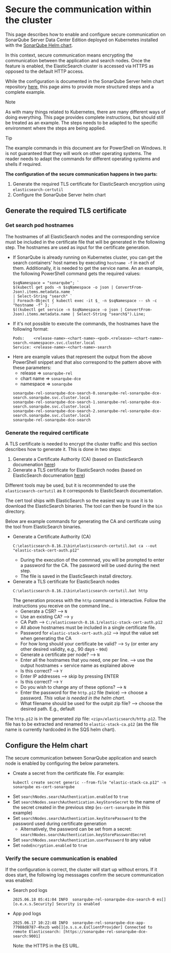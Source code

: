 # Secure the communication within the cluster

This page describes how to enable and configure secure communication on SonarQube Server Data Center Edition deployed on Kubernetes installed with the [SonarQube Helm chart](https://artifacthub.io/packages/helm/sonarqube/sonarqube-dce).

In this context, secure communication means encrypting the communication between the application and search nodes. Once the feature is enabled, the ElasticSearch cluster is accessed via HTTPS as opposed to the default HTTP access.

While the configuration is documented in the SonarQube Server helm chart repository [here](https://github.com/SonarSource/helm-chart-sonarqube/tree/master/charts/sonarqube-dce#secure-the-communication-within-the-cluster), this page aims to provide more structured steps and a complete example.

> [!NOTE]
> As with many things related to Kubernetes, there are many different ways of doing everything. This page provides complete instructions, but should still be treated as an example. The steps needs to be adapted to the specific environment where the steps are being applied.

> [!TIP]
> The example commands in this document are for PowerShell on Windows. It is not guaranteed that they will work on other operating systems. The reader needs to adapt the commands for different operating systems and shells if required.

**The configuration of the secure communication happens in two parts:**
1. Generate the required TLS certificate for ElasticSearch encryption using `elasticsearch-certutil`
1. Configure the  SonarQube Server helm chart

## Generate the required TLS certificate

### Get search pod hostnames

The hostnames of all ElasticSearch nodes and the corresponding service must be included in the certificate file that will be generated in the following step. The hostnames are used as input for the certificate generation.

- If SonarQube is already running on Kubernetes cluster, you can get the search containers' host names by executing `hostname -f` in each of them. Additionally, it is needed to get the service name. An an example, the following PowerShell command gets the required values:
  ```
  $sqNamespace = "sonarqube"; `
  $(kubectl get pods -n $sqNamespace -o json | ConvertFrom-Json).items.metadata.name `
  | Select-String "search" `
  | Foreach-Object { kubectl exec -it $_ -n $sqNamespace -- sh -c "hostname -f" }; `
  $((kubectl get service -n $sqNamespace -o json | ConvertFrom-Json).items.metadata.name | Select-String "search$").Line;
  ```
- If it's not possible to execute the commands, the hostnames have the following format:
  ```
  Pods:    <release-name>-<chart-name>-<pod>.<release>-<chart-name>-search.<namespace>.svc.cluster.local
  Service: <release-name>-<chart-name>-search
  ```
- Here are example values that represent the output from the above PowerShell snippet and that also correspond to the pattern above with these parameters:
  - release => `sonarqube-rel`
  - chart name => `sonarqube-dce`
  - namespace => `sonarqube`
  ```
  sonarqube-rel-sonarqube-dce-search-0.sonarqube-rel-sonarqube-dce-search.sonarqube.svc.cluster.local
  sonarqube-rel-sonarqube-dce-search-1.sonarqube-rel-sonarqube-dce-search.sonarqube.svc.cluster.local
  sonarqube-rel-sonarqube-dce-search-2.sonarqube-rel-sonarqube-dce-search.sonarqube.svc.cluster.local
  sonarqube-rel-sonarqube-dce-search
  ```

### Generate the required certificate

A TLS certificate is needed to encrypt the cluster traffic and this section describes how to generate it. This is done in two steps:
1. Generate a Certificate Authority (CA) (based on ElasticSearch documenation [here](https://www.elastic.co/docs/deploy-manage/security/set-up-basic-security#generate-certificates))
1. Generate a TLS certificate for ElasticSearch nodes (based on ElasticSearch documenation [here](https://www.elastic.co/docs/deploy-manage/security/set-up-basic-security-plus-https#encrypt-http-communication))

Different tools may be used, but it is recommended to use the `elasticsearch-certutil` as it corresponds to ElasticSearch documentation.

The cert tool ships with ElasticSearch so the easiest way to use it is to download the ElasticSearch binaries. The tool can then be found in the `bin` directory.

Below are example commands for generating the CA and certificate using the tool from ElasticSearch binaries.
- Generate a Certificate Authority (CA)
  ```
  C:\elasticsearch-8.16.1\bin\elasticsearch-certutil.bat ca --out "elastic-stack-cert-auth.p12"
  ```
  - During the execution of the commnad, you will be prompted to enter a password for the CA. The password will be used during the next step.
  - The file is saved in the ElasticSearch install directory.
- Generate a TLS certificate for ElasticSearch nodes
  ```
  C:\elasticsearch-8.16.1\bin\elasticsearch-certutil.bat http
  ```
  The generation process with the `http` command is interactive. Follow the instructions you receive on the command line...
  - Generate a CSR? --> `N`
  - Use an existing CA? --> `y`
  - CA Path --> `C:/elasticsearch-8.16.1/elastic-stack-cert-auth.p12`
  - All above hostnames must be included in a single certificate file.
  - Password for `elastic-stack-cert-auth.p12` --> input the value set when generating the CA
  - For how long should your certificate be valid? --> `5y` (or enter any other desired validity, e.g., 90 days - `90d`)
  - Generate a certificate per node? --> `N`
  - Enter all the hostnames that you need, one per line. --> use the output hostnames + service name as explained above
  - Is this correct? --> `Y`
  - Enter IP addresses --> skip by pressing ENTER
  - Is this correct? --> `Y`
  - Do you wish to change any of these options? --> `N`
  - Enter the password for the `http.p12` file (twice) --> choose a password. *This value is needed in the helm chart.*
  - What filename should be used for the outpit zip file? --> choose the desired path. E.g., default

The `http.p12` is in the generated zip file: `<zip>/elasticsearch/http.p12`. The file has to be extracted and renamed to `elastic-stack-ca.p12` (as the file name is currently hardcoded in the SQS helm chart).

## Configure the Helm chart

The secure communication between SonarQube application and search node is enabled by configuring the below parameters.

- Create a secret from the certificate file. For example:
  ```
  kubectl create secret generic --from-file "elastic-stack-ca.p12" -n sonarqube es-cert-sonarqube
  ```
- Set `searchNodes.searchAuthentication.enabled` to `true`
- Set `searchNodes.searchAuthentication.keyStoreSecret` to the name of the secret created in the previous step (`es-cert-sonarqube` in this example)
- Set `searchNodes.searchAuthentication.keyStorePassword` to the password used during certificate generation
  - Alternatively, the password can be set from a secret: `searchNodes.searchAuthentication.keyStorePasswordSecret`
- Set `searchNodes.searchAuthentication.userPassword` to any value
- Set `nodeEncryption.enabled` to `true`

### Verify the secure communication is enabled

If the configuration is correct, the cluster will start up without errors. If it does start, the following log messsages confirm the secure communication was enabled:

- Search pod logs
  ```
  2025.06.18 05:41:04 INFO  sonarqube-rel-sonarqube-dce-search-0 es[][o.e.x.s.Security] Security is enabled
  ```
- App pod logs
  ```
  2025.06.17 10:22:48 INFO  sonarqube-rel-sonarqube-dce-app-77988d8787-4hxzb web[][o.s.s.e.EsClientProvider] Connected to remote Elasticsearch: [https://sonarqube-rel-sonarqube-dce-search:9001]
  ```
  Note: the HTTPS in the ES URL.